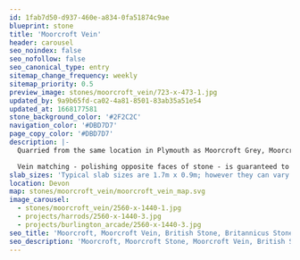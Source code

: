 ```yaml
---
id: 1fab7d50-d937-460e-a834-0fa51874c9ae
blueprint: stone
title: 'Moorcroft Vein'
header: carousel
seo_noindex: false
seo_nofollow: false
seo_canonical_type: entry
sitemap_change_frequency: weekly
sitemap_priority: 0.5
preview_image: stones/moorcroft_vein/723-x-473-1.jpg
updated_by: 9a9b65fd-ca02-4a81-8501-83ab35a51e54
updated_at: 1668177581
stone_background_color: '#2F2C2C'
navigation_color: '#DBD7D7'
page_copy_color: '#DBD7D7'
description: |-
  Quarried from the same location in Plymouth as Moorcroft Grey, Moorcroft Vein features flashes of white calcite veining and pink swirls on a grey background. This combination creates truly unique and dramatic marble patterns and colouration.

  Vein matching - polishing opposite faces of stone - is guaranteed to produce striking results.
slab_sizes: 'Typical slab sizes are 1.7m x 0.9m; however they can vary.'
location: Devon
map: stones/moorcroft_vein/moorcroft_vein_map.svg
image_carousel:
  - stones/moorcroft_vein/2560-x-1440-1.jpg
  - projects/harrods/2560-x-1440-3.jpg
  - projects/burlington_arcade/2560-x-1440-3.jpg
seo_title: 'Moorcroft, Moorcroft Vein, British Stone, Britannicus Stone'
seo_description: 'Moorcroft, Moorcroft Stone, Moorcroft Vein, British Stone and British marble, Britannicus Stone, The Shining Stones of Britain. British polished stone. Devonshire Stone.'
---
```

